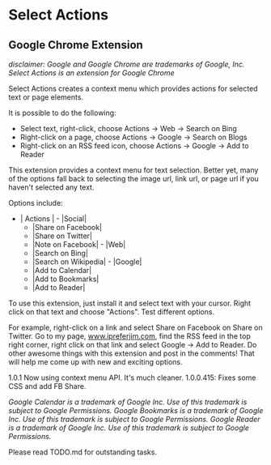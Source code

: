 # Select Actions
## Google Chrome Extension
_disclaimer: Google and Google Chrome are trademarks of Google, Inc.
Select Actions is an extension for Google Chrome_

Select Actions creates a context menu which provides actions for selected text or page elements.

It is possible to do the following:

  *  Select text, right-click, choose Actions -> Web -> Search on Bing
  *  Right-click on a page, choose Actions -> Google -> Search on Blogs
  *  Right-click on an RSS feed icon, choose Actions -> Google -> Add to Reader

This extension provides a context menu for text selection.  Better yet, many of the options fall back to selecting the image url, link url, or page url if you haven't selected any text.

Options include:

   - | Actions |
    - |Social|
     - |Share on Facebook|
     - |Share on Twitter|
     - |Note on Facebook|
    - |Web|
     - |Search on Bing|
     - |Search on Wikipedia|
    - |Google|
     - |Add to Calendar|
     - |Add to Bookmarks|
     - |Add to Reader|

To use this extension, just install it and select text with your cursor. Right click on that text and choose "Actions".  Test different options. 

For example, right-click on a link and select Share on Facebook on Share on Twitter.  Go to my page, www.ipreferjim.com, find the RSS feed in the top right corner, right click on that link and select Google -> Add to Reader.  Do other awesome things with this extension and post in the comments!  That will help me come up with new and exciting options.

1.0.1 Now using context menu API. It's much cleaner.
1.0.0.415: Fixes some CSS and add FB Share.

_Google Calendar is a trademark of Google Inc. Use of this trademark is subject to Google Permissions.
Google Bookmarks is a trademark of Google Inc. Use of this trademark is subject to Google Permissions.
Google Reader is a trademark of Google Inc. Use of this trademark is subject to Google Permissions._

Please read TODO.md for outstanding tasks.

